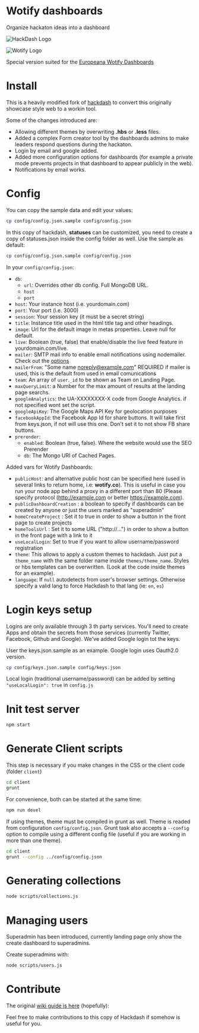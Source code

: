 Wotify dashboards
========

Organize hackaton ideas into a dashboard

![HackDash Logo](http://i.imgur.com/XLQGF3y.png)

![Wotify Logo](https://wotify.co/images/mini-logo-wotify.png)

Special version suited for the [Europeana Wotify Dashboards](https://wotify.co)

Install
===========

This is a heavily modified fork of [hackdash](https://github.com/danzajdband/hackdash) to convert this originally showcase style web to a workin tool.

Some of the changes introduced are:

- Allowing different themes by overwriting **.hbs** or **.less** files.
- Added a complex Form creator tool by the dashboards admins to make leaders respond questions during the hackaton.
- Login by email and google added.
- Added more configuration options for dashboards (for example a private mode prevents projects in that dashboard to appear publicly in the web).
- Notifications by email works.

Config
======

You can copy the sample data and edit your values:

```bash
cp config/config.json.sample config/config.json
```

In this copy of hackdash, **statuses** can be customized, you need to create a copy of statuses.json inside the config folder as well. Use the sample as default:

```bash
cp config/config.json.sample config/config.json
```

In your `config/config.json`:

* `db`:
	+ `url`: Overrides other db config. Full MongoDB URL.
	+ `host`
	+ `port`
* `host`: Your instance host (i.e. yourdomain.com)
* `port`: Your port (i.e. 3000)
* `session`: Your session key (it must be a secret string)
* `title`: Instance title used in the html title tag and other headings.
* `image`: Url for the default image in metas properties. Leave null for default.
* `live`: Boolean (true, false) that enable/disable the live feed feature in yourdomain.com/live.
* `mailer`: SMTP mail info to enable email notifications using nodemailer. Check out the [options](https://github.com/andris9/Nodemailer#setting-up-smtp)
* `mailerFrom`: "Some name <noreply@example.com>" REQUIRED if mailer is used, this is the default from used in email comunications
* `team`: An array of `user`.`_id` to be shown as Team on Landing Page.
* `maxQueryLimit`: a Number for the max amount of results at the landing page searchs.
* `googleAnalytics`: the UA-XXXXXXXX-X code from Google Analytics. if not specified wont set the script.
* `googleApiKey`: The Google Maps API Key for geolocation purposes
* `facebookAppId`: the Facebook App Id for share buttons. It will take first from keys.json, if not will use this one. Don't set it to not show FB share buttons.
* `prerender`:
	+ `enabled`: Boolean (true, false). Where the website would use the SEO Prerender
	+ `db`: The Mongo URI of Cached Pages.

Added vars for Wotify Dashboards:

* `publicHost`: and alternative public host can be specified here (used in several links to return home, i.e: **wotify.co**). This is useful in case you run your node app behind a proxy in a different port than 80 (Please specify protocol (http://example.com or better https://example.com).
* `publicDashboardCreation` : a boolean to specify if dashboards can be created by anyone or just the users marked as "superadmin"
* `homeCreateProject` : Set it to true in order to show a button in the front page to create projects
* `homeToolsUrl` : Set it to some URL ("http://...") in order to show a button in the front page with a link to it
* `useLocalLogin`: Set to true if you want to allow username/password registration
* `theme`: This allows to apply a custom themes to hackdash. Just put a `theme_name` with the same folder name inside `themes/theme_name`. Styles or hbs templates can be overwritten. (Look at the code inside themes for an example).
* `language`: If `null` autodetects from user's browser settings. Otherwise specify a valid lang to force Hackdash to that lang (ie: `en`, `es`)


Login keys setup
=================

Logins are only available through 3 th party services. You'll need to create Apps and obtain the secrets from those services (currently Twitter, Facebook, Github and Google).
We've added Google login tot the keys.

User the keys.json.sample as an example. Google login uses Oauth2.0 version.

```bash
cp config/keys.json.sample config/keys.json
```

Local login (traditional username/password) can be added by setting `"useLocalLogin": true` in `config.js`

Init test server
=================

```bash
npm start
```

Generate Client scripts
=================

This step is necessary if you make changes in the CSS or the client code (folder `client`)

```bash
cd client
grunt
```

For convenience, both can be started at the same time:

```bash
npm run devel
```

If using themes, theme must be compiled in grunt as well. Theme is readed from
configuration `config/config.json`. Grunt task also accepts a `--config` option
to compile using a different config file (useful if you are working in more than
one theme).

```bash
cd client
grunt --config ../config/config.json
```

Generating collections
=================

```bash
node scripts/collections.js
```

Managing users
=================

Superadmin has been introduced, currently landing page only show the create dashboard to superadmins.

Create superadmins with:

```bash
node scripts/users.js
```

Contribute
==========

The original [wiki guide is here](https://github.com/danzajdband/hackdash/wiki) (hopefully):

Feel free to make contributions to this copy of Hackdash if somehow is useful for you.
